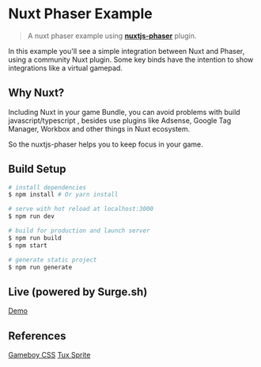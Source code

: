 # Nuxt Phaser Example

> A nuxt phaser example using **[nuxtjs-phaser](https://www.npmjs.com/package/nuxtjs-phaser)** plugin.

In this example you'll see a simple integration between Nuxt and Phaser, using a community Nuxt plugin.
Some key binds have the intention to show integrations like a virtual gamepad.

## Why Nuxt?

Including Nuxt in your game Bundle, you can avoid problems with build javascript/typescript , besides use plugins like Adsense, Google Tag Manager, Workbox and other things in Nuxt ecosystem.

So the nuxtjs-phaser helps you to keep focus in your game.

## Build Setup

``` bash
# install dependencies
$ npm install # Or yarn install

# serve with hot reload at localhost:3000
$ npm run dev

# build for production and launch server
$ npm run build
$ npm start

# generate static project
$ npm run generate
```

## Live (powered by Surge.sh)

[Demo](https://nuxtjs-phaser.surge.sh/)

## References

[Gameboy CSS](https://github.com/baumannzone/gameboy-css)
[Tux Sprite](https://opengameart.org/content/tux-classic-hero-style)
